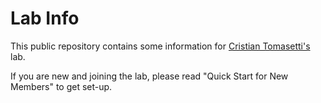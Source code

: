 # Lab Info

This public repository contains some information for [Cristian Tomasetti's](https://www.cristiantomasetti.com/) lab.

If you are new and joining the lab, please read "Quick Start for New Members" to get set-up.
